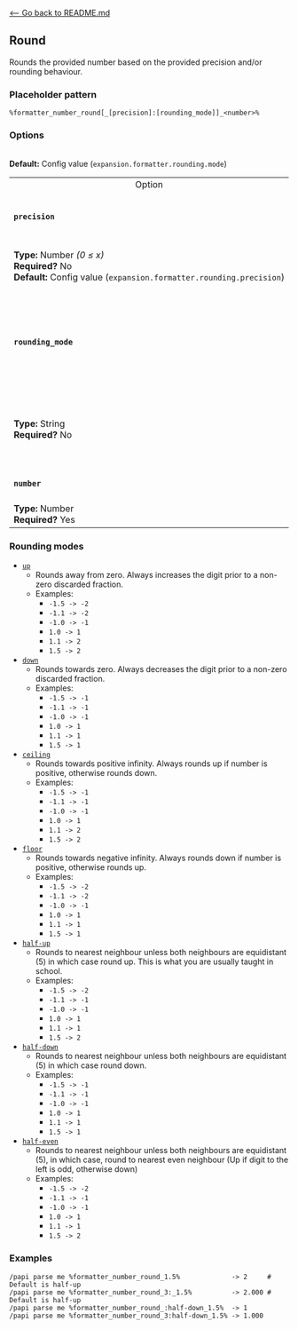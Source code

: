[\<-- Go back to README.md](/README.md)

## Round

Rounds the provided number based on the provided precision and/or rounding behaviour.

### Placeholder pattern

`%formatter_number_round[_[precision]:[rounding_mode]]_<number>%`

### Options

<table>
  <tr>
    <td align="center" nowrap="nowrap">Option</td>
    <td align="center" nowrap="nowrap">Description</td>
  <tr>
  <tr>
    <td nowrap="nowrap"><h4><code>precision</code></h4></td>
    <td rowspan="2">
      <p>How many digits after the decimal point should be kept.</p>
  </tr>
  <tr>
    <td nowrap="nowrap"><b>Type:</b> Number <i>(0 ≤ x)</i><br><b>Required?</b> No<br><b>Default:</b> Config value (<code>expansion.formatter.rounding.precision</code>)</td>
  </tr>
  <tr>
    <td nowrap="nowrap"><h4><code>rounding_mode</code></h4></td>
    <td rowspan="2">
      <p>How the number should be rounded if any fractions are discarded.</p>
      <p>⚠️ <a href="#rounding-modes">See below</a> for available rounding modes. ⚠️</p>
    <td>
  </tr>
  <tr>
    <td nowrap="nowrap"><b>Type:</b> String<br><b>Required?</b> No</td><br><b>Default:</b> Config value (<code>expansion.formatter.rounding.mode</code>)
  </tr>
  <tr>
    <td nowrap="nowrap"><h4><code>number</code></h4></td>
    <td rowspan="2">The number to convert.<td>
  </tr>
  <tr>
    <td nowrap="nowrap"><b>Type:</b> Number<br><b>Required?</b> Yes</td>
  </tr>
</table>

### Rounding modes

- [`up`](https://docs.oracle.com/en/java/javase/11/docs/api/java.base/java/math/RoundingMode.html#UP)
  - Rounds away from zero. Always increases the digit prior to a non-zero discarded fraction.
  - Examples:
    - `-1.5 -> -2` 
    - `-1.1 -> -2`
    - `-1.0 -> -1`
    - `1.0 -> 1`
    - `1.1 -> 2`
    - `1.5 -> 2`
- [`down`](https://docs.oracle.com/en/java/javase/11/docs/api/java.base/java/math/RoundingMode.html#DOWN)
  - Rounds towards zero. Always decreases the digit prior to a non-zero discarded fraction.
  - Examples:
    - `-1.5 -> -1`
    - `-1.1 -> -1`
    - `-1.0 -> -1`
    - `1.0 -> 1`
    - `1.1 -> 1`
    - `1.5 -> 1`
- [`ceiling`](https://docs.oracle.com/en/java/javase/11/docs/api/java.base/java/math/RoundingMode.html#CEILING)
  - Rounds towards positive infinity. Always rounds up if number is positive, otherwise rounds down.
  - Examples:
    - `-1.5 -> -1`
    - `-1.1 -> -1`
    - `-1.0 -> -1`
    - `1.0 -> 1`
    - `1.1 -> 2`
    - `1.5 -> 2`
- [`floor`](https://docs.oracle.com/en/java/javase/11/docs/api/java.base/java/math/RoundingMode.html#FLOOR)
  - Rounds towards negative infinity. Always rounds down if number is positive, otherwise rounds up.
  - Examples:
    - `-1.5 -> -2`
    - `-1.1 -> -2`
    - `-1.0 -> -1`
    - `1.0 -> 1`
    - `1.1 -> 1`
    - `1.5 -> 1`
- [`half-up`](https://docs.oracle.com/en/java/javase/11/docs/api/java.base/java/math/RoundingMode.html#HALF_UP)
  - Rounds to nearest neighbour unless both neighbours are equidistant (5) in which case round up. This is what you are usually taught in school.
  - Examples:
    - `-1.5 -> -2`
    - `-1.1 -> -1`
    - `-1.0 -> -1`
    - `1.0 -> 1`
    - `1.1 -> 1`
    - `1.5 -> 2`
- [`half-down`](https://docs.oracle.com/en/java/javase/11/docs/api/java.base/java/math/RoundingMode.html#HALF_DOWN)
  - Rounds to nearest neighbour unless both neighbours are equidistant (5) in which case round down.
  - Examples:
    - `-1.5 -> -1`
    - `-1.1 -> -1`
    - `-1.0 -> -1`
    - `1.0 -> 1`
    - `1.1 -> 1`
    - `1.5 -> 1`
- [`half-even`](https://docs.oracle.com/en/java/javase/11/docs/api/java.base/java/math/RoundingMode.html#HALF_EVEN)
  - Rounds to nearest neighbour unless both neighbours are equidistant (5), in which case, round to nearest even neighbour (Up if digit to the left is odd, otherwise down)
  - Examples:
    - `-1.5 -> -2`
    - `-1.1 -> -1`
    - `-1.0 -> -1`
    - `1.0 -> 1`
    - `1.1 -> 1`
    - `1.5 -> 2`

### Examples
```
/papi parse me %formatter_number_round_1.5%             -> 2     # Default is half-up
/papi parse me %formatter_number_round_3:_1.5%          -> 2.000 # Default is half-up
/papi parse me %formatter_number_round_:half-down_1.5%  -> 1
/papi parse me %formatter_number_round_3:half-down_1.5% -> 1.000
```